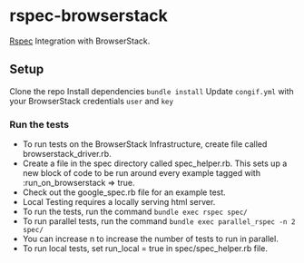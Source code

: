 # rspec-browserstack

[Rspec](http://rspec.info/) Integration with BrowserStack.

## Setup

Clone the repo
Install dependencies `bundle install`
Update `congif.yml` with your BrowserStack credentials `user` and `key`

### Run the tests

- To run tests on the BrowserStack Infrastructure, create file called browserstack_driver.rb.
- Create a file in the spec directory called spec_helper.rb. This sets up a new block of code to be run around every example tagged with :run_on_browserstack => true. 
- Check out the google_spec.rb file for an example test.
- Local Testing requires a locally serving html server.
- To run the tests, run the command `bundle exec rspec spec/`
- To run parallel tests, run the command `bundle exec parallel_rspec -n 2 spec/`
- You can increase n to increase the number of tests to run in parallel.
- To run local tests, set run_local = true in spec/spec_helper.rb file.  

